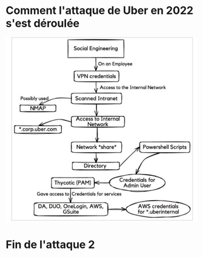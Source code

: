 # Comment l'attaque de Uber en 2022 s'est déroulée  

![99-Attaque-Uber](../images/99-attaque-uber.jpeg)  

# Fin de l'attaque 2
  
  